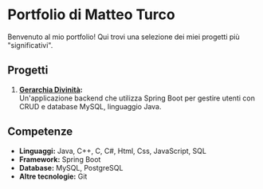 # Portfolio di Matteo Turco

Benvenuto al mio portfolio! Qui trovi una selezione dei miei progetti più "significativi".

## Progetti
1. **[Gerarchia Divinità]():**  
   Un'applicazione backend che utilizza Spring Boot per gestire utenti con CRUD e database MySQL, linguaggio Java.

## Competenze
- **Linguaggi:** Java, C++, C, C#, Html, Css, JavaScript, SQL
- **Framework:** Spring Boot
- **Database:** MySQL, PostgreSQL
- **Altre tecnologie:** Git
